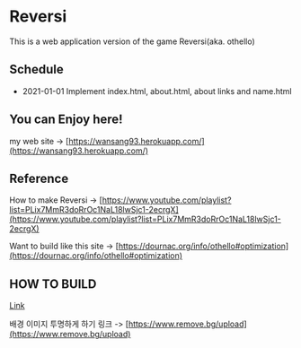 # Reversi
This is a web application version of the game Reversi(aka. othello)

## Schedule

- 2021-01-01 Implement index.html, about.html, about links and name.html

## You can Enjoy here!

my web site -> [https://wansang93.herokuapp.com/](https://wansang93.herokuapp.com/)

## Reference

How to make Reversi -> [https://www.youtube.com/playlist?list=PLix7MmR3doRrOc1NaL18lwSjc1-2ecrgX](https://www.youtube.com/playlist?list=PLix7MmR3doRrOc1NaL18lwSjc1-2ecrgX)

Want to build like this site -> [https://dournac.org/info/othello#optimization](https://dournac.org/info/othello#optimization)

## HOW TO BUILD

[Link](./docs/How_to_build.md)

배경 이미지 투명하게 하기 링크 -> [https://www.remove.bg/upload](https://www.remove.bg/upload)